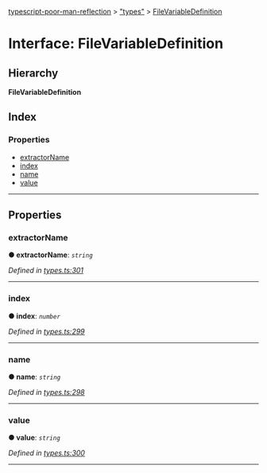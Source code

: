 [typescript-poor-man-reflection](../README.md) > ["types"](../modules/_types_.md) > [FileVariableDefinition](../interfaces/_types_.filevariabledefinition.md)

# Interface: FileVariableDefinition

## Hierarchy

**FileVariableDefinition**

## Index

### Properties

* [extractorName](_types_.filevariabledefinition.md#extractorname)
* [index](_types_.filevariabledefinition.md#index)
* [name](_types_.filevariabledefinition.md#name)
* [value](_types_.filevariabledefinition.md#value)

---

## Properties

<a id="extractorname"></a>

###  extractorName

**● extractorName**: *`string`*

*Defined in [types.ts:301](https://github.com/cancerberoSgx/typescript-poor-man-reflection/blob/34423be/src/types.ts#L301)*

___
<a id="index"></a>

###  index

**● index**: *`number`*

*Defined in [types.ts:299](https://github.com/cancerberoSgx/typescript-poor-man-reflection/blob/34423be/src/types.ts#L299)*

___
<a id="name"></a>

###  name

**● name**: *`string`*

*Defined in [types.ts:298](https://github.com/cancerberoSgx/typescript-poor-man-reflection/blob/34423be/src/types.ts#L298)*

___
<a id="value"></a>

###  value

**● value**: *`string`*

*Defined in [types.ts:300](https://github.com/cancerberoSgx/typescript-poor-man-reflection/blob/34423be/src/types.ts#L300)*

___

